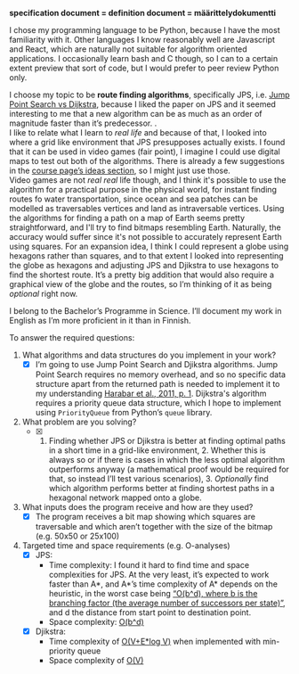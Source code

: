 **specification document = definition document = määrittelydokumentti**<br />

I chose my programming language to be Python, because I have the most familiarity with it. Other languages I know reasonably well are Javascript and React, which are naturally not suitable for algorithm oriented applications. I occasionally learn bash and C though, so I can to a certain extent preview that sort of code, but I would prefer to peer review Python only.<br />

I choose my topic to be **route finding algorithms**, specifically JPS, i.e. [Jump Point Search vs Dijkstra](http://users.cecs.anu.edu.au/~dharabor/data/papers/harabor-grastien-aaai11.pdf), because I liked the paper on JPS and it seemed interesting to me that a new algorithm can be as much as an order of magnitude faster than it’s predecessor.  .<br />I like to relate what I learn to *real life* and because of that, I looked into where a grid like environment that JPS presupposes actually exists. I found that it can be used in video games (fair point), I imagine I could use digital maps to test out both of the algorithms. There is already a few suggestions in the [course page’s ideas section](https://moodle.helsinki.fi/mod/page/view.php?id=3527719), so I might just use those. <br />
Video games are not *real real* life though, and I think it's possible to use the algorithm for a practical purpose in the physical world, for instant finding routes fo water transportation, since ocean and sea patches can be modelled as traversables vertices and land as intraversable vertices. Using the algorithms for finding a path on a map of Earth seems pretty straightforward, and I'll try to find bitmaps resembling Earth. Naturally, the accuracy would suffer since it's not possible to accurately represent Earth using squares. For an expansion idea, I think I could represent a globe using hexagons rather than squares, and to that extent I looked into representing the globe as hexagons and adjusting JPS and Djikstra to use hexagons to find the shortest route. It’s a pretty big addition that would also require a graphical view of the globe and the routes, so I’m thinking of it as being *optional* right now.<br />

I belong to the Bachelor’s Programme in Science. I’ll document my work in English as I’m more proficient in it than in Finnish. <br />

To answer the required questions:<br />

1. What algorithms and data structures do you implement in your work?<br />
   - [x] I’m going to use Jump Point Search and Djikstra algorithms. Jump Point Search requires no memory overhead, and so no specific data structure apart from the returned path is needed to implement it to my understanding [Harabar et al., 2011, p. 1](http://users.cecs.anu.edu.au/~dharabor/data/papers/harabor-grastien-aaai11.pdf). Dijkstra's algorithm requires a priority queue data structure, which I hope to implement using `PriorityQueue` from Python’s `queue` library. <br />
2. What problem are you solving?
   - [x] 1. Finding whether JPS or Djikstra is better at finding optimal paths in a short time in a grid-like environment, 2. Whether this is always so or if there is cases in which the less optimal algorithm outperforms anyway (a mathematical proof would be required for that, so instead I’ll test various scenarios), 3. *Optionally* find which algorithm performs better at finding shortest paths in a hexagonal network mapped onto a globe.<br />
3. What inputs does the program receive and how are they used?<br />
   - [x] The program receives a bit map showing which squares are traversable and which aren’t together with the size of the bitmap (e.g. 50x50 or 25x100)
4. Targeted time and space requirements (e.g. O-analyses)
   - [x] JPS:<br />
     - Time complexity: I found it hard to find time and space complexities for JPS. At the very least, it’s expected to work faster than A*, and A*’s time complexity of A* depends on the heuristic, in the worst case being [“O(b^d), where b is the branching factor (the average number of successors per state)”](https://en.wikipedia.org/wiki/A*_search_algorithm), and d the distance from start point to destination point. <br />
     - Space complexity: [O(b^d)](https://en.wikipedia.org/wiki/A*_search_algorithm)
   - [x] Djikstra:<br />
     - Time complexity of [O(V+E*log V)](https://www.hackerearth.com/practice/algorithms/graphs/shortest-path-algorithms/tutorial/#:~:text=Time%20Complexity%20of%20Dijkstra's%20Algorithm,E%20l%20o%20g%20V%20) when implemented with min-priority queue
     - Space complexity of [O(V)](https://www.geeksforgeeks.org/time-and-space-complexity-of-dijkstras-algorithm/)


